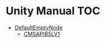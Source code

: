Unity Manual TOC
================

 - [DefaultEmptyNode](DefaultEmptyNode)
	 - [CMSAPIB5LV1](CMSAPIB5LV1)


